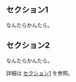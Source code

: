 ## <a name="#section1"> セクション1

なんたらかんたら。

## <a name="#section2"> セクション2

なんたらかんたら。

詳細は [セクション1](#user-content-section1) を参照。
